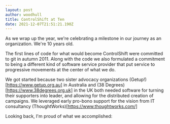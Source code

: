 ```yaml
---
layout: post
author: woodhull
title: ControlShift at Ten
date: 2021-12-07T21:51:21.190Z
---
```

As we wrap up the year, we're celebrating a milestone in our journey as an organization. We're 10 years old. 

The first lines of code for what would become ControlShift were committed to git in autumn 2011. Along with the code we also formulated a commitment to being a different kind of software service provider that put service to progressive movements at the center of what we do.

We got started because two sister advocacy organizations (Getup!)[https://www.getup.org.au] in Australia and (38 Degrees)[https://www.38degrees.org.uk] in the UK both needed software for turning their supporters into leader, and allowing for the distributed creation of campaigns. We leveraged early pro-bono support for the vision from IT consultancy (ThoughtWorks)[https://www.thoughtworks.com/]

Looking back, I'm proud of what we accomplished:



